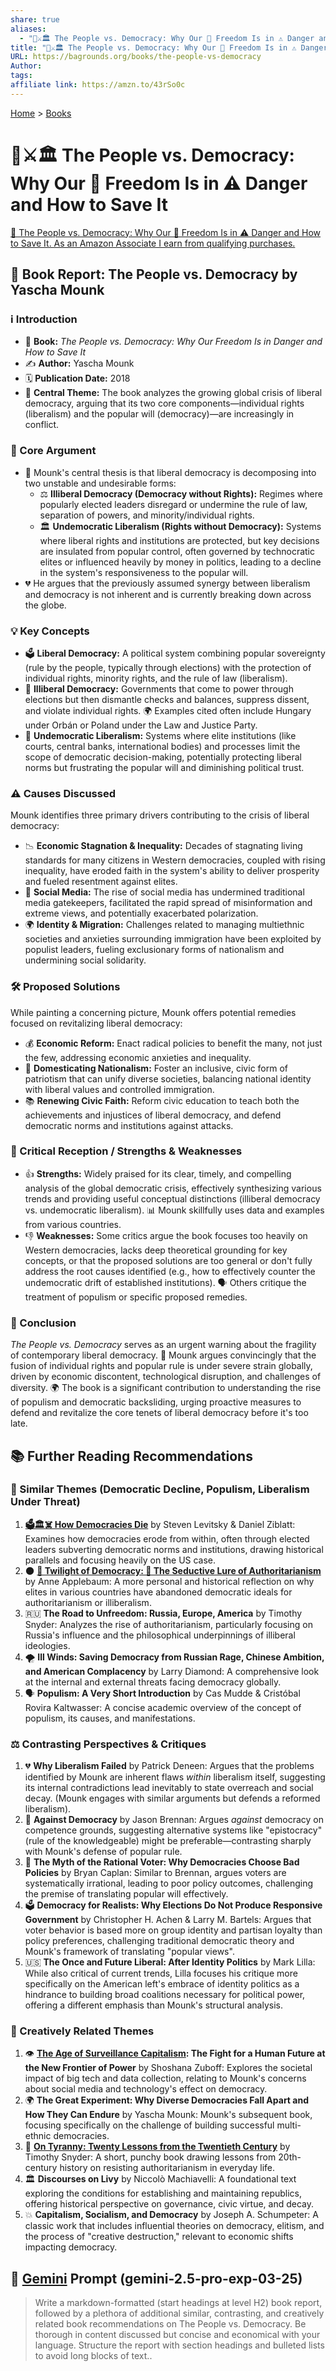 ```yaml
---
share: true
aliases:
  - "👥⚔️🏛️ The People vs. Democracy: Why Our 🗽 Freedom Is in ⚠️ Danger and How to Save It"
title: "👥⚔️🏛️ The People vs. Democracy: Why Our 🗽 Freedom Is in ⚠️ Danger and How to Save It"
URL: https://bagrounds.org/books/the-people-vs-democracy
Author: 
tags: 
affiliate link: https://amzn.to/43rSo0c
---
```

[Home](../index.md) > [Books](./index.md)  
# 👥⚔️🏛️ The People vs. Democracy: Why Our 🗽 Freedom Is in ⚠️ Danger and How to Save It  
[🛒 The People vs. Democracy: Why Our 🗽 Freedom Is in ⚠️ Danger and How to Save It. As an Amazon Associate I earn from qualifying purchases.](https://amzn.to/43rSo0c)  
  
## 📖 Book Report: The People vs. Democracy by Yascha Mounk  
  
### ℹ️ Introduction  
  
* 📖 **Book:** *The People vs. Democracy: Why Our Freedom Is in Danger and How to Save It*  
* ✍️ **Author:** Yascha Mounk  
* 🗓️ **Publication Date:** 2018  
* 🔑 **Central Theme:** The book analyzes the growing global crisis of liberal democracy, arguing that its two core components—individual rights (liberalism) and the popular will (democracy)—are increasingly in conflict.  
  
### 🎯 Core Argument  
  
* 📌 Mounk's central thesis is that liberal democracy is decomposing into two unstable and undesirable forms:  
    * ⚖️ **Illiberal Democracy (Democracy without Rights):** Regimes where popularly elected leaders disregard or undermine the rule of law, separation of powers, and minority/individual rights.  
    * 🏛️ **Undemocratic Liberalism (Rights without Democracy):** Systems where liberal rights and institutions are protected, but key decisions are insulated from popular control, often governed by technocratic elites or influenced heavily by money in politics, leading to a decline in the system's responsiveness to the popular will.  
* 💔 He argues that the previously assumed synergy between liberalism and democracy is not inherent and is currently breaking down across the globe.  
  
### 💡 Key Concepts  
  
* 🗳️ **Liberal Democracy:** A political system combining popular sovereignty (rule by the people, typically through elections) with the protection of individual rights, minority rights, and the rule of law (liberalism).  
* 🚩 **Illiberal Democracy:** Governments that come to power through elections but then dismantle checks and balances, suppress dissent, and violate individual rights. 🌍 Examples cited often include Hungary under Orbán or Poland under the Law and Justice Party.  
* 🏦 **Undemocratic Liberalism:** Systems where elite institutions (like courts, central banks, international bodies) and processes limit the scope of democratic decision-making, potentially protecting liberal norms but frustrating the popular will and diminishing political trust.  
  
### ⚠️ Causes Discussed  
  
Mounk identifies three primary drivers contributing to the crisis of liberal democracy:  
  
* 📉 **Economic Stagnation & Inequality:** Decades of stagnating living standards for many citizens in Western democracies, coupled with rising inequality, have eroded faith in the system's ability to deliver prosperity and fueled resentment against elites.  
* 📱 **Social Media:** The rise of social media has undermined traditional media gatekeepers, facilitated the rapid spread of misinformation and extreme views, and potentially exacerbated polarization.  
* 🌍 **Identity & Migration:** Challenges related to managing multiethnic societies and anxieties surrounding immigration have been exploited by populist leaders, fueling exclusionary forms of nationalism and undermining social solidarity.  
  
### 🛠️ Proposed Solutions  
  
While painting a concerning picture, Mounk offers potential remedies focused on revitalizing liberal democracy:  
  
* 💰 **Economic Reform:** Enact radical policies to benefit the many, not just the few, addressing economic anxieties and inequality.  
* 🤝 **Domesticating Nationalism:** Foster an inclusive, civic form of patriotism that can unify diverse societies, balancing national identity with liberal values and controlled immigration.  
* 📚 **Renewing Civic Faith:** Reform civic education to teach both the achievements and injustices of liberal democracy, and defend democratic norms and institutions against attacks.  
  
### 🤔 Critical Reception / Strengths & Weaknesses  
  
* 👍 **Strengths:** Widely praised for its clear, timely, and compelling analysis of the global democratic crisis, effectively synthesizing various trends and providing useful conceptual distinctions (illiberal democracy vs. undemocratic liberalism). 📊 Mounk skillfully uses data and examples from various countries.  
* 👎 **Weaknesses:** Some critics argue the book focuses too heavily on Western democracies, lacks deep theoretical grounding for key concepts, or that the proposed solutions are too general or don't fully address the root causes identified (e.g., how to effectively counter the undemocratic drift of established institutions). 🗣️ Others critique the treatment of populism or specific proposed remedies.  
  
### 🏁 Conclusion  
  
*The People vs. Democracy* serves as an urgent warning about the fragility of contemporary liberal democracy. 🚨 Mounk argues convincingly that the fusion of individual rights and popular rule is under severe strain globally, driven by economic discontent, technological disruption, and challenges of diversity. 🌍 The book is a significant contribution to understanding the rise of populism and democratic backsliding, urging proactive measures to defend and revitalize the core tenets of liberal democracy before it's too late.  
  
## 📚 Further Reading Recommendations  
### 🤝 Similar Themes (Democratic Decline, Populism, Liberalism Under Threat)  
  
1. **[🗳️🏛️☠️ How Democracies Die](./how-democracies-die.md)** by Steven Levitsky & Daniel Ziblatt: Examines how democracies erode from within, often through elected leaders subverting democratic norms and institutions, drawing historical parallels and focusing heavily on the US case.  
2. 🌑 **[🥀 Twilight of Democracy: 🐍 The Seductive Lure of Authoritarianism](./twilight-of-democracy.md)** by Anne Applebaum: A more personal and historical reflection on why elites in various countries have abandoned democratic ideals for authoritarianism or illiberalism.  
3. 🇷🇺 **The Road to Unfreedom: Russia, Europe, America** by Timothy Snyder: Analyzes the rise of authoritarianism, particularly focusing on Russia's influence and the philosophical underpinnings of illiberal ideologies.  
4. 🌪️ **Ill Winds: Saving Democracy from Russian Rage, Chinese Ambition, and American Complacency** by Larry Diamond: A comprehensive look at the internal and external threats facing democracy globally.  
5. 🗣️ **Populism: A Very Short Introduction** by Cas Mudde & Cristóbal Rovira Kaltwasser: A concise academic overview of the concept of populism, its causes, and manifestations.  
  
### ⚖️ Contrasting Perspectives & Critiques  
  
1. 💔 **Why Liberalism Failed** by Patrick Deneen: Argues that the problems identified by Mounk are inherent flaws *within* liberalism itself, suggesting its internal contradictions lead inevitably to state overreach and social decay. (Mounk engages with similar arguments but defends a reformed liberalism).  
2. 🚫 **Against Democracy** by Jason Brennan: Argues *against* democracy on competence grounds, suggesting alternative systems like "epistocracy" (rule of the knowledgeable) might be preferable—contrasting sharply with Mounk's defense of popular rule.  
3. 🤔 **The Myth of the Rational Voter: Why Democracies Choose Bad Policies** by Bryan Caplan: Similar to Brennan, argues voters are systematically irrational, leading to poor policy outcomes, challenging the premise of translating popular will effectively.  
4. 🗳️ **Democracy for Realists: Why Elections Do Not Produce Responsive Government** by Christopher H. Achen & Larry M. Bartels: Argues that voter behavior is based more on group identity and partisan loyalty than policy preferences, challenging traditional democratic theory and Mounk's framework of translating "popular views".  
5. 🇺🇸 **The Once and Future Liberal: After Identity Politics** by Mark Lilla: While also critical of current trends, Lilla focuses his critique more specifically on the American left's embrace of identity politics as a hindrance to building broad coalitions necessary for political power, offering a different emphasis than Mounk's structural analysis.  
  
### 🎨 Creatively Related Themes  
  
1. 👁️ **[The Age of Surveillance Capitalism](./the-age-of-surveillance-capitalism.md): The Fight for a Human Future at the New Frontier of Power** by Shoshana Zuboff: Explores the societal impact of big tech and data collection, relating to Mounk's concerns about social media and technology's effect on democracy.  
2. 🌍 **The Great Experiment: Why Diverse Democracies Fall Apart and How They Can Endure** by Yascha Mounk: Mounk's subsequent book, focusing specifically on the challenge of building successful multi-ethnic democracies.  
3. 📜 **[On Tyranny: Twenty Lessons from the Twentieth Century](./on-tyranny.md)** by Timothy Snyder: A short, punchy book drawing lessons from 20th-century history on resisting authoritarianism in everyday life.  
4. 🏛️ **Discourses on Livy** by Niccolò Machiavelli: A foundational text exploring the conditions for establishing and maintaining republics, offering historical perspective on governance, civic virtue, and decay.  
5. 💥 **Capitalism, Socialism, and Democracy** by Joseph A. Schumpeter: A classic work that includes influential theories on democracy, elitism, and the process of "creative destruction," relevant to economic shifts impacting democracy.  
  
  
## 💬 [Gemini](../software/gemini.md) Prompt (gemini-2.5-pro-exp-03-25)  
> Write a markdown-formatted (start headings at level H2) book report, followed by a plethora of additional similar, contrasting, and creatively related book recommendations on The People vs. Democracy. Be thorough in content discussed but concise and economical with your language. Structure the report with section headings and bulleted lists to avoid long blocks of text..  
  
